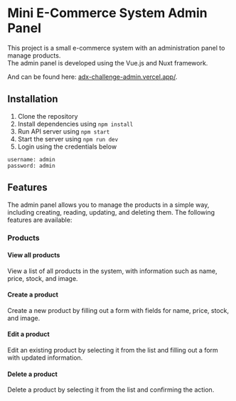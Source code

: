 # Mini E-Commerce System Admin Panel

This project is a small e-commerce system with an administration panel to manage products.  
The admin panel is developed using the Vue.js and Nuxt framework.

And can be found here: [adx-challenge-admin.vercel.app/](adx-challenge-admin.vercel.app/).

## Installation

1. Clone the repository
2. Install dependencies using `npm install`
3. Run API server using `npm start`
4. Start the server using `npm run dev`
5. Login using the credentials below
```
username: admin
password: admin
```

## Features

The admin panel allows you to manage the products in a simple way, including creating, reading, updating, and deleting them. The following features are available:

### Products

#### View all products

View a list of all products in the system, with information such as name, price, stock, and image.

#### Create a product

Create a new product by filling out a form with fields for name, price, stock, and image.

#### Edit a product

Edit an existing product by selecting it from the list and filling out a form with updated information.

#### Delete a product

Delete a product by selecting it from the list and confirming the action.
